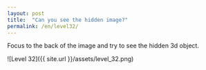 ```yaml
---
layout: post
title:  "Can you see the hidden image?"
permalink: /en/level32/
---
```

Focus to the back of the image and try to see the hidden 3d object.

![Level 32]({{ site.url }}/assets/level_32.png)